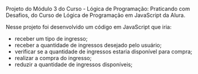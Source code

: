 Projeto do Módulo 3 do Curso - Lógica de Programação: Praticando com Desafios, do Curso de Lógica de Programação em JavaScript da Alura.

Nesse projeto foi desenvolvido um código em JavaScript que iria:
- receber um tipo de ingresso;
- receber a quantidade de ingressos desejado pelo usuário;
- verificar se a quantidade de ingressos estaria disponível para compra;
- realizar a compra do ingresso;
- reduzir a quantidade de ingressos disponíveis;